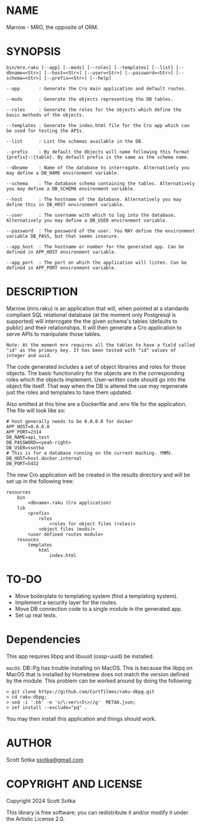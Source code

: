 NAME
====

Marrow - MRO, the opposite of ORM.

SYNOPSIS
========

```
bin/mro.raku [--app] [--mods] [--roles] [--templates] [--list] [--dbname=<Str>] [--host=<Str>] [--user=<Str>] [--password=<Str>] [--schema=<Str>] [--prefix=<Str>] [--help]

--app       : Generate the Cro main application and default routes.

--mods      : Generate the objects representing the DB tables.

--roles     : Generate the roles for the objects which define the basic methods of the objects.

--templates : Generate the index.html file for the Cro app which can be used for testing the APIs.

--list      : List the schemas available in the DB.

--prefix    : By default the Objects will name following this format {prefix}::{table}. By default prefix is the same as the schema name. 

--dbname    : Name of the database to interrogate. Alternatively you may define a DB_NAME environment variable.

--schema    : The database schema containing the tables. Alternatively you may define a DB_SCHEMA environment variable.

--host      : The hostname of the database. Alternatively you may define this in DB_HOST environment variable.

--user      : The username with which to log into the database. Alternatively you may define a DB_USER environment variable.

--password  : The password of the user. You MAY define the environment variable DB_PASS, but that seems insecure.

--app_host  : The hostname or number for the generated app. Can be defined in APP_HOST environment variable.

--app_port  : The port on which the application will listen. Can be defined in APP_PORT environment variable.

```

DESCRIPTION
===========

Marrow (mro.raku) is an application that will, when pointed at a standards compliant SQL relational database (at the moment only Postgresql is supported) will interrogate the the given schema's tables (defaults to public) and their relationships. It will then generate a Cro application to serve APIs to manipulate those tables. 

```Note: At the moment mro requires all the tables to have a field called "id" as the primary key. It has been tested with "id" values of integer and uuid.```

The code generated includes a set of object libraries and roles for those objects. The basic functionaliry for the objects are in the corresponding roles which the objects implement. User-written code should go into the object file itself. That way when the DB is altered the use may regenerate just the roles and templates to have them updated.

Also emitted at this time are a Dockerfile and .env file for the application. The file will look like so:
```
# host generally needs to be 0.0.0.0 for docker
APP_HOST=0.0.0.0  
APP_PORT=2314
DB_NAME=api_test
DB_PASSWORD=<yeah-right>
DB_USER=ssotka
# This is for a database running on the current maching. YMMV.
DB_HOST=host.docker.internal
DB_PORT=5432
```
The new Cro application will be created in the results directory and will be set up in the following tree:

```
resources
    bin
        <dbname>.raku (Cro application)
    lib
        <prefix>
            roles
                <roles for object files (roles)>
            <object files (mods)>
        <user defined routes module>
    resouces
        templates
            html
                index.html
```

TO-DO
=====
* Move boilerplate to templating system (find a templating system).
* Implement a security layer for the routes.
* Move DB connection code to a single module in the generated app.
* Set up real tests.
   
Dependencies
============
This app requires libpq and libuuid (ossp-uuid) be installed.

`macOS`: DB::Pg has trouble installing on MacOS. This is because the libpq on MacOS that is installed by Homebrew does not match the version defined by the module. This problem can be worked around by doing the following:

```
> git clone https://github.com/CurtTilmes/raku-dbpg.git
> cd raku-dbpg;
> sed -i '.bk' -e 's/\:ver\<5\>//g'  META6.json;
> zef install --exclude="pq" .
```

You may then install this application and things should work.

AUTHOR
======

Scott Sotka <ssotka@gmail.com>

COPYRIGHT AND LICENSE
=====================

Copyright 2024 Scott Sotka

This library is free software; you can redistribute it and/or modify it under the Artistic License 2.0.

